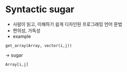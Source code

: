 # Syntactic sugar

- 사람이 읽고, 이해하기 쉽게 디자인된 프로그래밍 언어 문법
- 편의성, 가독성
- example
````
get_array(Array, vector(i,j))
````
-> sugar
````
Array[i,j]
````